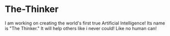 # The-Thinker
I am working on creating the world's first true Artificial Intelligence! Its name is "The Thinker." It will help others like i never could! Like no human can!

